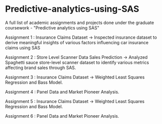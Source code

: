 # Predictive-analytics-using-SAS
A full list of academic assignments and projects done under the graduate coursework - "Predictive analytics using SAS" 

Assignment 1 : Insurance Claims Dataset -> Inspected insurance dataset to derive meaningful insights of various factors influencing car insurance claims using SAS  

Assignment 2 : Store Level Scanner Data Sales Prediction  -> Analyzed Spaghetti sauce store-level scanner dataset to identify various metrics affecting brand sales through SAS.  

Assignment 3 : Insurance Claims Dataset -> Weighted Least Squares Regression and Bass Model.

Assignment 4 : Panel Data and Market Pioneer Analysis.

Assignment 5 : Insurance Claims Dataset -> Weighted Least Squares Regression and Bass Model.

Assignment 6 : Panel Data and Market Pioneer Analysis. 

